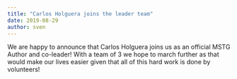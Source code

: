 ```yaml
---
title: "Carlos Holguera joins the leader team"
date: 2019-08-29
author: sven
---
```


We are happy to announce that Carlos Holguera joins us as an official MSTG Author and co-leader! With a team of 3 we hope to march further as that would make our lives easier given that all of this hard work is done by volunteers!
